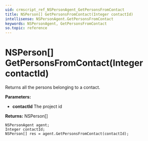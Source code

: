 ```yaml
---
uid: crmscript_ref_NSPersonAgent_GetPersonsFromContact
title: NSPerson[] GetPersonsFromContact(Integer contactId)
intellisense: NSPersonAgent.GetPersonsFromContact
keywords: NSPersonAgent, GetPersonsFromContact
so.topic: reference
---
```


# NSPerson[] GetPersonsFromContact(Integer contactId)

Returns all the persons belonging to a contact.

**Parameters:**
 - **contactId** The project id

**Returns:** NSPerson[]

```crmscript
NSPersonAgent agent;
Integer contactId;
NSPerson[] res = agent.GetPersonsFromContact(contactId);
```

